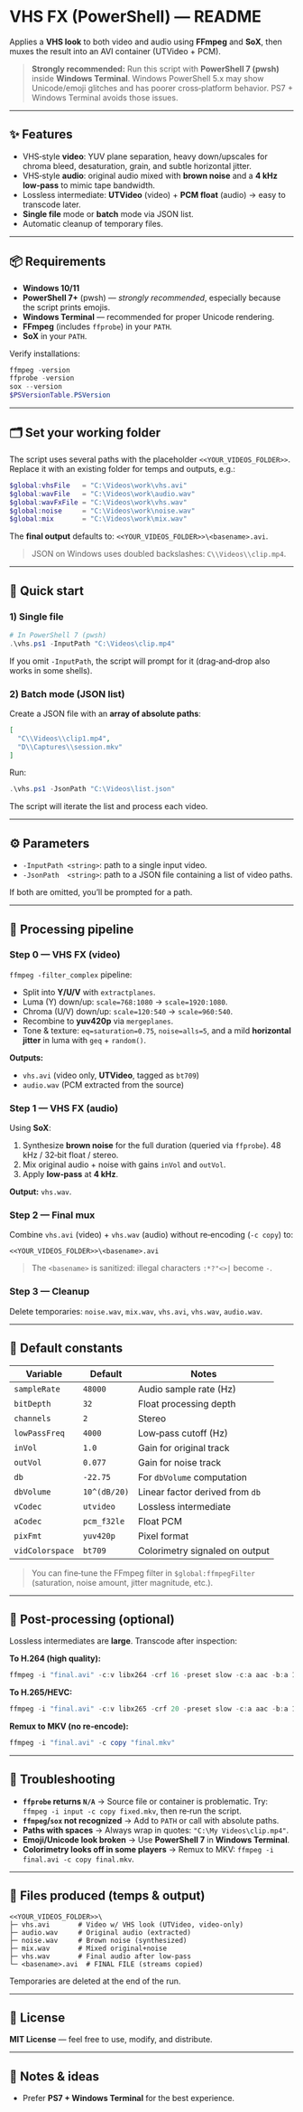 # VHS FX (PowerShell) — README

Applies a **VHS look** to both video and audio using **FFmpeg** and **SoX**, then muxes the result into an AVI container (UTVideo + PCM).

> **Strongly recommended:** Run this script with **PowerShell 7 (pwsh)** inside **Windows Terminal**. Windows PowerShell 5.x may show Unicode/emoji glitches and has poorer cross‑platform behavior. PS7 + Windows Terminal avoids those issues.

---

## ✨ Features
- VHS‑style **video**: YUV plane separation, heavy down/upscales for chroma bleed, desaturation, grain, and subtle horizontal jitter.
- VHS‑style **audio**: original audio mixed with **brown noise** and a **4 kHz low‑pass** to mimic tape bandwidth.
- Lossless intermediate: **UTVideo** (video) + **PCM float** (audio) → easy to transcode later.
- **Single file** mode or **batch** mode via JSON list.
- Automatic cleanup of temporary files.

---

## 📦 Requirements
- **Windows 10/11**
- **PowerShell 7+** (pwsh) — *strongly recommended*, especially because the script prints emojis.
- **Windows Terminal** — recommended for proper Unicode rendering.
- **FFmpeg** (includes `ffprobe`) in your `PATH`.
- **SoX** in your `PATH`.

Verify installations:
```powershell
ffmpeg -version
ffprobe -version
sox --version
$PSVersionTable.PSVersion
```

---

## 🗂️ Set your working folder
The script uses several paths with the placeholder `<<YOUR_VIDEOS_FOLDER>>`. Replace it with an existing folder for temps and outputs, e.g.:

```powershell
$global:vhsFile   = "C:\Videos\work\vhs.avi"
$global:wavFile   = "C:\Videos\work\audio.wav"
$global:wavFxFile = "C:\Videos\work\vhs.wav"
$global:noise     = "C:\Videos\work\noise.wav"
$global:mix       = "C:\Videos\work\mix.wav"
```

The **final output** defaults to: `<<YOUR_VIDEOS_FOLDER>>\<basename>.avi`.

> JSON on Windows uses doubled backslashes: `C\\Videos\\clip.mp4`.

---

## 🚀 Quick start

### 1) Single file
```powershell
# In PowerShell 7 (pwsh)
.\vhs.ps1 -InputPath "C:\Videos\clip.mp4"
```
If you omit `-InputPath`, the script will prompt for it (drag‑and‑drop also works in some shells).

### 2) Batch mode (JSON list)
Create a JSON file with an **array of absolute paths**:
```json
[
  "C\\Videos\\clip1.mp4",
  "D\\Captures\\session.mkv"
]
```
Run:
```powershell
.\vhs.ps1 -JsonPath "C:\Videos\list.json"
```
The script will iterate the list and process each video.

---

## ⚙️ Parameters
- `-InputPath <string>`: path to a single input video.
- `-JsonPath  <string>`: path to a JSON file containing a list of video paths.

If both are omitted, you’ll be prompted for a path.

---

## 🧪 Processing pipeline

### Step 0 — **VHS FX (video)**
`ffmpeg -filter_complex` pipeline:
- Split into **Y/U/V** with `extractplanes`.
- Luma (Y) down/up: `scale=768:1080` → `scale=1920:1080`.
- Chroma (U/V) down/up: `scale=120:540` → `scale=960:540`.
- Recombine to **yuv420p** via `mergeplanes`.
- Tone & texture: `eq=saturation=0.75`, `noise=alls=5`, and a mild **horizontal jitter** in luma with `geq` + `random()`.

**Outputs:**
- `vhs.avi` (video only, **UTVideo**, tagged as `bt709`)
- `audio.wav` (PCM extracted from the source)

### Step 1 — **VHS FX (audio)**
Using **SoX**:
1) Synthesize **brown noise** for the full duration (queried via `ffprobe`). 48 kHz / 32‑bit float / stereo.
2) Mix original audio + noise with gains `inVol` and `outVol`.
3) Apply **low‑pass** at **4 kHz**.

**Output:** `vhs.wav`.

### Step 2 — **Final mux**
Combine `vhs.avi` (video) + `vhs.wav` (audio) without re‑encoding (`-c copy`) to:
```
<<YOUR_VIDEOS_FOLDER>>\<basename>.avi
```
> The `<basename>` is sanitized: illegal characters `:*?"<>|` become `-`.

### Step 3 — **Cleanup**
Delete temporaries: `noise.wav`, `mix.wav`, `vhs.avi`, `vhs.wav`, `audio.wav`.

---

## 🔧 Default constants

| Variable          | Default     | Notes                                  |
|-------------------|-------------|----------------------------------------|
| `sampleRate`      | `48000`     | Audio sample rate (Hz)                 |
| `bitDepth`        | `32`        | Float processing depth                 |
| `channels`        | `2`         | Stereo                                 |
| `lowPassFreq`     | `4000`      | Low‑pass cutoff (Hz)                   |
| `inVol`           | `1.0`       | Gain for original track                |
| `outVol`          | `0.077`     | Gain for noise track                   |
| `db`              | `-22.75`    | For `dbVolume` computation             |
| `dbVolume`        | `10^(dB/20)`| Linear factor derived from `db`        |
| `vCodec`          | `utvideo`   | Lossless intermediate                  |
| `aCodec`          | `pcm_f32le` | Float PCM                              |
| `pixFmt`          | `yuv420p`   | Pixel format                           |
| `vidColorspace`   | `bt709`     | Colorimetry signaled on output         |

> You can fine‑tune the FFmpeg filter in `$global:ffmpegFilter` (saturation, noise amount, jitter magnitude, etc.).

---

## 🧰 Post‑processing (optional)
Lossless intermediates are **large**. Transcode after inspection:

**To H.264 (high quality):**
```powershell
ffmpeg -i "final.avi" -c:v libx264 -crf 16 -preset slow -c:a aac -b:a 192k "final_h264.mp4"
```
**To H.265/HEVC:**
```powershell
ffmpeg -i "final.avi" -c:v libx265 -crf 20 -preset slow -c:a aac -b:a 192k "final_hevc.mp4"
```
**Remux to MKV (no re‑encode):**
```powershell
ffmpeg -i "final.avi" -c copy "final.mkv"
```

---

## 🧯 Troubleshooting
- **`ffprobe` returns `N/A`** → Source file or container is problematic. Try: `ffmpeg -i input -c copy fixed.mkv`, then re‑run the script.
- **`ffmpeg`/`sox` not recognized** → Add to `PATH` or call with absolute paths.
- **Paths with spaces** → Always wrap in quotes: `"C:\My Videos\clip.mp4"`.
- **Emoji/Unicode look broken** → Use **PowerShell 7** in **Windows Terminal**.
- **Colorimetry looks off in some players** → Remux to MKV: `ffmpeg -i final.avi -c copy final.mkv`.

---

## 🧭 Files produced (temps & output)
```
<<YOUR_VIDEOS_FOLDER>>\
├─ vhs.avi       # Video w/ VHS look (UTVideo, video‑only)
├─ audio.wav     # Original audio (extracted)
├─ noise.wav     # Brown noise (synthesized)
├─ mix.wav       # Mixed original+noise
├─ vhs.wav       # Final audio after low‑pass
└─ <basename>.avi  # FINAL FILE (streams copied)
```
Temporaries are deleted at the end of the run.

---

## 📜 License
**MIT License** — feel free to use, modify, and distribute.

---

## 🙌 Notes & ideas
- Prefer **PS7 + Windows Terminal** for the best experience.
